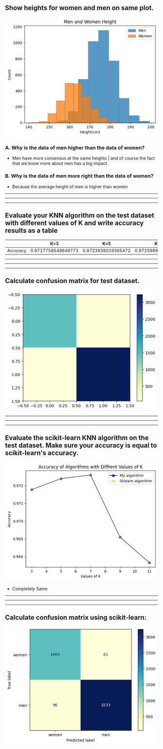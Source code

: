 ## Show heights for women and men on same plot.

![shot](Inputs/Women&Men_Heights.png)

### A. Why is the data of men higher than the data of women?

* Men have more consensus at the same heights | and of course the fact that we know more about men has a big impact.

### B. Why is the data of men more right than the data of women?

* Because the average height of men is higher than women

___
___
___

## Evaluate your KNN algorithm on the test dataset with different values of K and write accuracy results as a table

|               |       K=3     |       K=5     |       K=7     |       K=9     |      K=11     |
| ------------- | ------------- | ------------- | ------------- | ------------- | ------------- |
| Accuracy      |     0.9717758549649773 | 0.9723939019365472 | 0.9725999175937371 | 0.969097651421508 | 0.9676555418211784

___
___
___

## Calculate confusion matrix for test dataset.

![shot](Inputs/my_confusion_matrix.png)

___
___
___

## Evaluate the scikit-learn KNN algorithm on the test dataset. Make sure your accuracy is equal to scikit-learn's accuracy.

![shot](Inputs/My_Algorithm_vs_Sklearn.png)

* Completely Same

___
___
___

## Calculate confusion matrix using scikit-learn:

![shot](Inputs/Sklearn_cunsion_matrix.png)